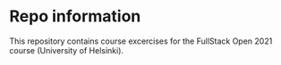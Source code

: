 # Repo information

This repository contains course excercises for the FullStack Open 2021 course (University of Helsinki).